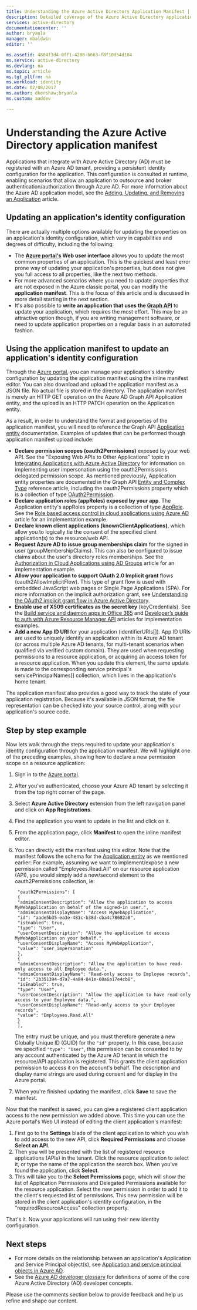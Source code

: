 ```yaml
---
title: Understanding the Azure Active Directory Application Manifest | Microsoft Docs
description: Detailed coverage of the Azure Active Directory application manifest, which represents an application's identity configuration in an Azure AD tenant, and is used to facilitate OAuth authorization, consent experience, and more.
services: active-directory
documentationcenter: ''
author: bryanla
manager: mbaldwin
editor: ''

ms.assetid: 4804f3d4-0ff1-4280-b663-f8f10d54d184
ms.service: active-directory
ms.devlang: na
ms.topic: article
ms.tgt_pltfrm: na
ms.workload: identity
ms.date: 02/08/2017
ms.author: dkershaw;bryanla
ms.custom: aaddev

---
```

# Understanding the Azure Active Directory application manifest
Applications that integrate with Azure Active Directory (AD) must be registered with an Azure AD tenant, providing a persistent identity configuration for the application. This configuration is consulted at runtime, enabling scenarios that allow an application to outsource and broker authentication/authorization through Azure AD. For more information about the Azure AD application model, see the [Adding, Updating, and Removing an Application][ADD-UPD-RMV-APP] article.

## Updating an application's identity configuration
There are actually multiple options available for updating the properties on an application's identity configuration, which vary in capabilities and degrees of difficulty, including the following:

* The **[Azure portal's][AZURE-PORTAL] Web user interface** allows you to update the most common properties of an application. This is the quickest and least error prone way of updating your application's properties, but does not give you full access to all properties, like the next two methods.
* For more advanced scenarios where you need to update properties that are not exposed in the Azure classic portal, you can modify the **application manifest**. This is the focus of this article and is discussed in more detail starting in the next section.
* It's also possible to **write an application that uses the [Graph API][GRAPH-API]** to update your application, which requires the most effort. This may be an attractive option though, if you are writing management software, or need to update application properties on a regular basis in an automated fashion.

## Using the application manifest to update an application's identity configuration
Through the [Azure portal][AZURE-PORTAL], you can manage your application's identity configuration by updating the application manifest using the inline manifest editor. You can also download and upload the application manifest as a JSON file. No actual file is stored in the directory. The application manifest is merely an HTTP GET operation on the Azure AD Graph API Application entity, and the upload is an HTTP PATCH operation on the Application entity.

As a result, in order to understand the format and properties of the application manifest, you will need to reference the Graph API [Application entity][APPLICATION-ENTITY] documentation. Examples of updates that can be performed though application manifest upload
include:

* **Declare permission scopes (oauth2Permissions)** exposed by your web API. See the "Exposing Web APIs to Other Applications" topic in [Integrating Applications with Azure Active Directory][INTEGRATING-APPLICATIONS-AAD] for information on implementing user impersonation using the oauth2Permissions delegated permission scope. As mentioned previously, Application entity properties are documented in the Graph API [Entity and Complex Type][APPLICATION-ENTITY] reference article, including the oauth2Permissions property which is a collection of type [OAuth2Permission][APPLICATION-ENTITY-OAUTH2-PERMISSION].
* **Declare application roles (appRoles) exposed by your app**. The Application entity's appRoles property is a collection of type [AppRole][APPLICATION-ENTITY-APP-ROLE]. See the [Role based access control in cloud applications using Azure AD][RBAC-CLOUD-APPS-AZUREAD] article for an implementation example.
* **Declare known client applications (knownClientApplications)**, which allow you to logically tie the consent of the specified client application(s) to the resource/web API.
* **Request Azure AD to issue group memberships claim** for the signed in user (groupMembershipClaims).  This can also be configured to issue claims about the user's directory roles memberships. See the [Authorization in Cloud Applications using AD Groups][AAD-GROUPS-FOR-AUTHORIZATION] article for an implementation example.
* **Allow your application to support OAuth 2.0 Implicit grant** flows (oauth2AllowImplicitFlow). This type of grant flow is used with embedded JavaScript web pages or Single Page Applications (SPA). For more information on the implicit authorization grant, see [Understanding the OAuth2 implicit grant flow in Azure Active Directory][IMPLICIT-GRANT].
* **Enable use of X509 certificates as the secret key** (keyCredentials). See the [Build service and daemon apps in Office 365][O365-SERVICE-DAEMON-APPS] and [Developer’s guide to auth with Azure Resource Manager API][DEV-GUIDE-TO-AUTH-WITH-ARM] articles for implementation examples.
* **Add a new App ID URI** for your application (identifierURIs[]). App ID URIs are used to uniquely identify an application within its Azure AD tenant (or across multiple Azure AD tenants, for multi-tenant scenarios when qualified via verified custom domain). They are used when requesting permissions to a resource application, or acquiring an access token for a resource application. When you update this element, the same update is made to the corresponding service principal's servicePrincipalNames[] collection, which lives in the application's home tenant.

The application manifest also provides a good way to track the state of your application registration. Because it's available in JSON format, the file representation can be checked into your source control, along with your application's source code.

## Step by step example
Now lets walk through the steps required to update your application's identity configuration through the application manifest. We will highlight one of the preceding examples, showing how to declare a new permission scope on a resource application:

1. Sign in to the [Azure portal][AZURE-PORTAL].
2. After you've authenticated, choose your Azure AD tenant by selecting it from the top right corner of the page.
3. Select **Azure Active Directory** extension from the left navigation panel and click on **App Registrations**.
4. Find the application you want to update in the list and click on it.
5. From the application page, click **Manifest** to open the inline manifest editor. 
6. You can directly edit the manifest using this editor. Note that the manifest follows the schema for the [Application entity][APPLICATION-ENTITY] as we mentioned earlier:
    For example, assuming we want to implement/expose a new permission called "Employees.Read.All" on our resource application (API), you would simply add a new/second element to the oauth2Permissions collection, ie:
   
        "oauth2Permissions": [
        {
        "adminConsentDescription": "Allow the application to access MyWebApplication on behalf of the signed-in user.",
        "adminConsentDisplayName": "Access MyWebApplication",
        "id": "aade5b35-ea3e-481c-b38d-cba4c78682a0",
        "isEnabled": true,
        "type": "User",
        "userConsentDescription": "Allow the application to access MyWebApplication on your behalf.",
        "userConsentDisplayName": "Access MyWebApplication",
        "value": "user_impersonation"
        },
        {
        "adminConsentDescription": "Allow the application to have read-only access to all Employee data.",
        "adminConsentDisplayName": "Read-only access to Employee records",
        "id": "2b351394-d7a7-4a84-841e-08a6a17e4cb8",
        "isEnabled": true,
        "type": "User",
        "userConsentDescription": "Allow the application to have read-only access to your Employee data.",
        "userConsentDisplayName": "Read-only access to your Employee records",
        "value": "Employees.Read.All"
        }
        ],
   
    The entry must be unique, and you must therefore generate a new Globally Unique ID (GUID) for the `"id"` property. In this case, because we specified `"type": "User"`, this permission can be consented to by any account authenticated by the Azure AD tenant in which the resource/API application is registered. This grants the client application permission to access it on the account's behalf. The description and display name strings are used during consent and for display in the Azure portal.
6. When you're finished updating the manifest, click **Save** to save the manifest.  
   
Now that the manifest is saved, you can give a registered client application access to the new permission we added above. This time you can use the Azure portal's Web UI instead of editing the client application's manifest:  

1. First go to the **Settings** blade of the client application to which you wish to add access to the new API, click **Required Permissions** and choose **Select an API**.
2. Then you will be presented with the list of registered resource applications (APIs) in the tenant. Click the resource application to select it, or type the name of the application the search box. When you've found the application, click **Select**.  
3. This will take you to the **Select Permissions** page, which will show the list of Application Permissions and Delegated Permissions available for the resource application. Select the new permission in order to add it to the client's requested list of permissions. This new permission will be stored in the client application's identity configuration, in the "requiredResourceAccess" collection property.


That's it. Now your applications will run using their new identity configuration.

## Next steps
* For more details on the relationship between an application's Application and Service Principal object(s), see [Application and service principal objects in Azure AD][AAD-APP-OBJECTS].
* See the [Azure AD developer glossary][AAD-DEVELOPER-GLOSSARY] for definitions of some of the core Azure Active Directory (AD) developer concepts.

Please use the comments section below to provide feedback and help us refine and shape our content.

<!--article references -->
[AAD-APP-OBJECTS]: active-directory-application-objects.md
[AAD-DEVELOPER-GLOSSARY]: active-directory-dev-glossary.md
[AAD-GROUPS-FOR-AUTHORIZATION]: http://www.dushyantgill.com/blog/2014/12/10/authorization-cloud-applications-using-ad-groups/
[ADD-UPD-RMV-APP]: active-directory-integrating-applications.md
[APPLICATION-ENTITY]: https://msdn.microsoft.com/Library/Azure/Ad/Graph/api/entity-and-complex-type-reference#application-entity
[APPLICATION-ENTITY-APP-ROLE]: https://msdn.microsoft.com/Library/Azure/Ad/Graph/api/entity-and-complex-type-reference#approle-type
[APPLICATION-ENTITY-OAUTH2-PERMISSION]: https://msdn.microsoft.com/Library/Azure/Ad/Graph/api/entity-and-complex-type-reference#oauth2permission-type
[AZURE-PORTAL]: https://portal.azure.com
[DEV-GUIDE-TO-AUTH-WITH-ARM]: http://www.dushyantgill.com/blog/2015/05/23/developers-guide-to-auth-with-azure-resource-manager-api/
[GRAPH-API]: active-directory-graph-api.md
[IMPLICIT-GRANT]: active-directory-dev-understanding-oauth2-implicit-grant.md
[INTEGRATING-APPLICATIONS-AAD]: https://azure.microsoft.com/documentation/articles/active-directory-integrating-applications/
[O365-PERM-DETAILS]: https://msdn.microsoft.com/office/office365/HowTo/application-manifest
[O365-SERVICE-DAEMON-APPS]: https://msdn.microsoft.com/office/office365/howto/building-service-apps-in-office-365
[RBAC-CLOUD-APPS-AZUREAD]: http://www.dushyantgill.com/blog/2014/12/10/roles-based-access-control-in-cloud-applications-using-azure-ad/

